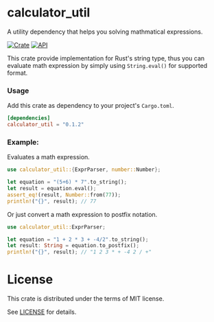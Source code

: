 # calculator_util

A utility dependency that helps you solving mathmatical expressions.

[![Crate](https://img.shields.io/crates/v/calculator_util.svg)](https://crates.io/crates/calculator_util)
[![API](https://docs.rs/calculator_util/badge.svg)](https://docs.rs/calculator_util)

This crate provide implementation for Rust's string type, thus you can evaluate math expression by simply using `String.eval()` for supported format.

### Usage

Add this crate as dependency to your project's `Cargo.toml`.

```toml
[dependencies]
calculator_util = "0.1.2"
```

### Example:

Evaluates a math expression.

```rust
use calculator_util::{ExprParser, number::Number};

let equation = "(5+6) * 7".to_string();
let result = equation.eval();
assert_eq!(result, Number::from(77));
println!("{}", result); // 77
```

Or just convert a math expression to postfix notation.

```rust
use calculator_util::ExprParser;

let equation = "1 + 2 * 3 + -4/2".to_string();
let result: String = equation.to_postfix();
println!("{}", result); // "1 2 3 * + -4 2 / +"
```

# License
This crate is distributed under the terms of MIT license.

See [LICENSE](LICENSE) for details.
